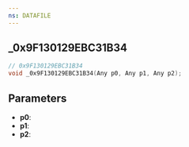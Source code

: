 ```yaml
---
ns: DATAFILE
---
```

## _0x9F130129EBC31B34

```c
// 0x9F130129EBC31B34
void _0x9F130129EBC31B34(Any p0, Any p1, Any p2);
```

## Parameters
* **p0**:
* **p1**:
* **p2**:
